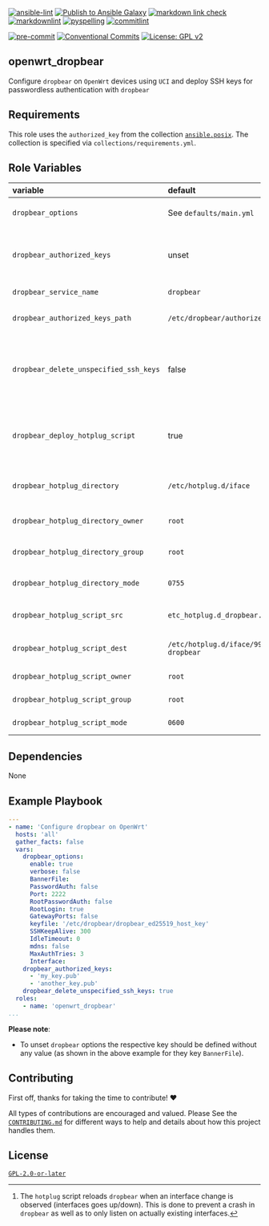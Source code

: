 <!-- markdownlint-disable MD013 MD041 -->
[![ansible-lint](https://github.com/sscheib/ansible-role-openwrt_dropbear/actions/workflows/ansible-lint.yml/badge.svg)](https://github.com/sscheib/ansible-role-openwrt_dropbear/actions/workflows/ansible-lint.yml) [![Publish to Ansible Galaxy](https://github.com/sscheib/ansible-role-openwrt_dropbear/actions/workflows/release.yml/badge.svg)](https://github.com/sscheib/ansible-role-openwrt_dropbear/actions/workflows/release.yml) [![markdown link check](https://github.com/sscheib/ansible-role-openwrt_dropbear/actions/workflows/markdown-link-check.yml/badge.svg)](https://github.com/sscheib/ansible-role-openwrt_dropbear/actions/workflows/markdown-link-check.yml) [![markdownlint](https://github.com/sscheib/ansible-role-openwrt_dropbear/actions/workflows/markdownlint.yml/badge.svg)](https://github.com/sscheib/ansible-role-openwrt_dropbear/actions/workflows/markdownlint.yml) [![pyspelling](https://github.com/sscheib/ansible-role-openwrt_dropbear/actions/workflows/pyspelling.yml/badge.svg)](https://github.com/sscheib/ansible-role-openwrt_dropbear/actions/workflows/pyspelling.yml) [![commitlint](https://github.com/sscheib/ansible-role-openwrt_dropbear/actions/workflows/commitlint.yml/badge.svg)](https://github.com/sscheib/ansible-role-openwrt_dropbear/actions/workflows/commitlint.yml)

[![pre-commit](https://img.shields.io/badge/pre--commit-enabled-brightgreen?logo=pre-commit&logoColor=white)](https://github.com/pre-commit/pre-commit) [![Conventional Commits](https://img.shields.io/badge/Conventional%20Commits-1.0.0-%23FE5196?logo=conventionalcommits&logoColor=white)](https://conventionalcommits.org) [![License: GPL v2](https://img.shields.io/badge/License-GPL_v2-blue.svg)](https://www.gnu.org/licenses/old-licenses/gpl-2.0.en.html)
<!-- markdownlint-disable MD013 MD041 -->

## openwrt_dropbear

Configure `dropbear` on `OpenWrt` devices using `UCI` and deploy SSH keys for passwordless authentication with `dropbear`

## Requirements

This role uses the `authorized_key` from the collection [`ansible.posix`](https://github.com/ansible-collections/ansible.posix). The collection is specified via
`collections/requirements.yml`.

## Role Variables

| variable                                 | default                            | required | description                                                                                                                           |
| :--------------------------------------- | :--------------------------------- | :------- | :------------------------------------------------------------------------------------ |
| `dropbear_options`                       | See `defaults/main.yml`            | false    | `UCI` options to apply to `dropbear`                                                  |
| `dropbear_authorized_keys`               | unset                              | false    | Authorized SSH keys to deploy for accessing the device using `dropbear`               |
| `dropbear_service_name`                  | `dropbear`                         | false    | `dropbear` service name                                                               |
| `dropbear_authorized_keys_path`          | `/etc/dropbear/authorized_keys`    | false    | Path to the `authorized_keys` file of `dropbear`                                      |
| `dropbear_delete_unspecified_ssh_keys`   | false                              | false    | Whether to delete unspecified SSH keys from the `authorized_keys` file                |
| `dropbear_deploy_hotplug_script`         | true                               | false    | Whether to deploy the `hotplug` script which will reload `dropbear` [^interface]      |
| `dropbear_hotplug_directory`             | `/etc/hotplug.d/iface`             | false    | Path to the `hotplug` directory of `OpenWrt`                                          |
| `dropbear_hotplug_directory_owner`       | `root`                             | false    | Owner of the `hotplug` directory                                                      |
| `dropbear_hotplug_directory_group`       | `root`                             | false    | Group of the `hotplug` directory                                                      |
| `dropbear_hotplug_directory_mode`        | `0755`                             | false    | Mode of the `hotplug` directory                                                       |
| `dropbear_hotplug_script_src`            | `etc_hotplug.d_dropbear.j2`        | false    | Source `Jinja2` template for the `hotplug` script                                     |
| `dropbear_hotplug_script_dest`           | `/etc/hotplug.d/iface/99-dropbear` | false    | Destination path of the `hotplug` script                                              |
| `dropbear_hotplug_script_owner`          | `root`                             | false    | Owner of the `hotplug` script                                                         |
| `dropbear_hotplug_script_group`          | `root`                             | false    | Group of the `hotplug` script                                                         |
| `dropbear_hotplug_script_mode`           | `0600`                             | false    | Mode of the `hotplug` script                                                          |

## Dependencies

None

## Example Playbook

```yaml
---
- name: 'Configure dropbear on OpenWrt'
  hosts: 'all'
  gather_facts: false
  vars:
    dropbear_options:
      enable: true
      verbose: false
      BannerFile:
      PasswordAuth: false
      Port: 2222
      RootPasswordAuth: false
      RootLogin: true
      GatewayPorts: false
      keyfile: '/etc/dropbear/dropbear_ed25519_host_key'
      SSHKeepAlive: 300
      IdleTimeout: 0
      mdns: false
      MaxAuthTries: 3
      Interface:
    dropbear_authorized_keys:
      - 'my_key.pub'
      - 'another_key.pub'
    dropbear_delete_unspecified_ssh_keys: true
  roles:
    - name: 'openwrt_dropbear'
...
```

**Please note**:

- To unset `dropbear` options the respective key should be defined without any value (as shown in the above example for they key `BannerFile`).

## Contributing

First off, thanks for taking the time to contribute! ❤️

All types of contributions are encouraged and valued.
Please See the [`CONTRIBUTING.md`](CONTRIBUTING.md) for different ways to help and details about how this project handles them.

## License

[`GPL-2.0-or-later`](LICENSE)

[^interface]: The `hotplug` script reloads `dropbear` when an interface change is observed (interfaces goes up/down). This is done to prevent a crash in `dropbear`
              as well as to only listen on actually existing interfaces.
